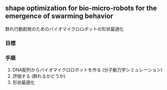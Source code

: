 ## shape optimization for bio-micro-robots for the emergence of swarming behavior
群れ行動創発のためのバイオマイクロロボットの形状最適化

### 目標
### 手順
1. DNA配列からバイオマイクロロボットを作る (分子動力学シミュレーション)
2. 評価する (群れるかどうか)
3. 形状最適化

